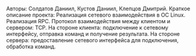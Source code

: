Авторы: Солдатов Даниил, Кустов Даниил, Клепцов Дмитрий. Краткое описание проекта: Реализация сетевого взаимодействия в ОС Linux. Реализация RPC. Протокол взаимодействия между клиентом и сервером: TCP. На стороне клиента: подключение к сетевому интерфейсу, отправка команд и получение результата. На стороне сервера: предоставление сетевого интерфейса для подключения, обработка команд.